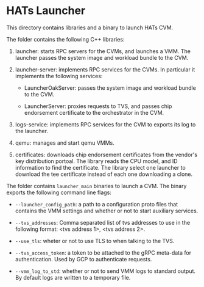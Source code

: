# HATs Launcher

This directory contains libraries and a binary to launch HATs CVM.

The folder contains the following C++ libraries:

1. launcher: starts RPC servers for the CVMs, and launches a VMM. The launcher
passes the system image and workload bundle to the CVM.

1. launcher-server: implements RPC services for the CVMs. In particular it
implements the following services:

    * LauncherOakServer: passes the system image and workload bundle to the CVM.

    * LauncherServer: proxies requests to TVS, and passes chip endorsement
    certificate to the orchestrator in the CVM.

1. logs-service: implements RPC services for the CVM to exports its log to the
   launcher.

1. qemu: manages and start qemu VMMs.

1. certificates: downloads chip endorsement certificates from the vendor's key
   distribution portoal. The library reads the CPU model, and ID information to
   find the certificate. The library select one launcher to download the tee
   certificate instead of each one downloading a clone.

The folder contains `launcher_main` binaries to launch a CVM. The binary
exports the following command line flags:

* `--launcher_config_path`: a path to a configuration proto files that contains the
  VMM settings and whether or not to start auxiliary services.

* `--tvs_addresses`: Comma separated list of tvs addresses to use in the
  following format: <tvs address 1>, <tvs address 2>.

* `--use_tls`: wheter or not to use TLS to when talking to the TVS.

* `--tvs_access_token`: a token to be attached to the gRPC meta-data for
  authentication. Used by GCP to authenticate requests.

* `--vmm_log_to_std`: whether or not to send VMM logs to standard output.
  By default logs are written to a temporary file.
